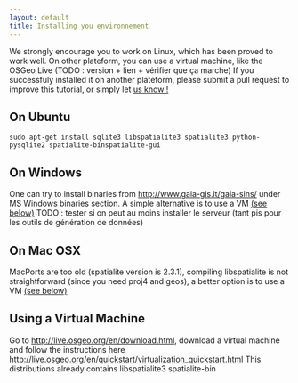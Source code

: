 ```yaml
---
layout: default
title: Installing you environnement
---
```


We strongly encourage you to work on Linux, which has been proved to work well. On other plateform, you can use a virtual machine, like the OSGeo Live (TODO : version + lien + vérifier que ça marche)
If you successfuly installed it on another plateform, please submit a pull request to improve this tutorial, or simply let <a href="mailto:astarlite@lexman.org">us know !</a>

## On Ubuntu
    sudo apt-get install sqlite3 libspatialite3 spatialite3 python-pysqlite2 spatialite-binspatialite-gui

## On Windows
One can try to install binaries from http://www.gaia-gis.it/gaia-sins/ under MS Windows binaries section. A simple alternative is to use a VM [(see below)](#virtualmachin) 
TODO : tester si on peut au moins installer le serveur (tant pis pour les outils de génération de données)

## On Mac OSX
MacPorts are too old (spatialite version is 2.3.1), compiling libspatialite is not straightforward (since you need proj4 and geos), a better option is to use a VM [(see below)](#virtualmachine)

## <a id="virtualmachine"></a>Using a Virtual Machine
Go to http://live.osgeo.org/en/download.html, download a virtual machine and follow the instructions here http://live.osgeo.org/en/quickstart/virtualization_quickstart.html
This distributions already contains libspatialite3 spatialite-bin

